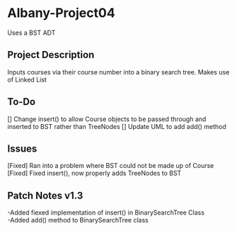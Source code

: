 # Albany-Project04
Uses a BST ADT

## Project Description
Inputs courses via their course number into a binary search tree. Makes use of Linked List 

## To-Do
[] Change insert() to allow Course objects to be passed through and inserted to BST rather than TreeNodes
[] Update UML to add add() method

## Issues
[Fixed] Ran into a problem where BST could not be made up of Course
[Fixed] Fixed insert(), now properly adds TreeNodes to BST

## Patch Notes v1.3
-Added fiexed implementation of insert() in BinarySearchTree Class <br>
-Added add() method to BinarySearchTree class<br>
